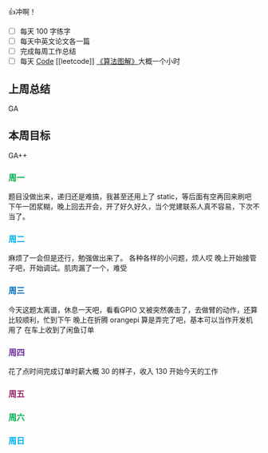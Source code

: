 👍冲啊！
- [ ] 每天 100 字练字
- [ ] 每天中英文论文各一篇
- [ ] 完成每周工作总结
- [ ] 每天 [Code](https://leetcode.cn/studyplan/top-interview-150/) [[leetcode]] [《算法图解》](https://www.bilibili.com/video/BV1PN4y1Q73P/?spm_id_from=333.788&vd_source=d3ee14ef6a5aeafdb4ae42baa01c2793)大概一个小时
## 上周总结

  GA

## 本周目标

  GA++

### <font color="#00b050">周一</font>

题目没做出来，递归还是难搞，我甚至还用上了 static，等后面有空再回来刷吧
下午一团浆糊，晚上回去开会，开了好久好久，当个党建联系人真不容易，下次不当了。

### <font color="#00b0f0">周二</font>

  麻烦了一会但是还行，勉强做出来了。
  各种各样的小问题，烦人哎
  晚上开始接管子吧，开始调试。肌肉漏了一个，难受

### <font color="#0070c0">周三</font>

  今天这题太离谱，休息一天吧，看看GPIO
  又被突然袭击了，去做臂的动作，还算比较顺利，忙到下午
  晚上在折腾 orangepi 算是弄完了吧，基本可以当作开发机用了
	在车上收到了闲鱼订单 
### <font color="#7030a0">周四</font>

  花了点时间完成订单时薪大概 30 的样子，收入 130
  开始今天的工作

### <font color="#972969">周五</font>

  

### <font color="#00b050">周六</font>

  

### <font color="#00b0f0">周日</font>

